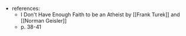 - references:
	- I Don't Have Enough Faith to be an Atheist by [[Frank Turek]] and [[Norman Geisler]]
	- p. 38-41